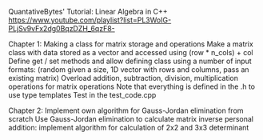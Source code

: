 QuantativeBytes' Tutorial: Linear Algebra in C++  
https://www.youtube.com/playlist?list=PL3WoIG-PLjSv9vFx2dg0BqzDZH_6qzF8-


Chapter 1: Making a class for matrix storage and operations
    Make a matrix class with data stored as a vector and accessed using (row * n_cols) + col
	Define get / set methods and allow defining class using a number of input formats:
		(random given a size, 1D vector with rows and columns, pass an existing matrix) 
	Overload addition, subtraction, division, multiplication operations for matrix operations
	Note that everything is defined in the .h to use type templates
	Test in the test_code.cpp

Chapter 2: 
	Implement own algorithm for Gauss-Jordan elimination from scratch
	Use Gauss-Jordan elimination to calculate matrix inverse
    personal addition: implement algorithm for calculation of 2x2 and 3x3 determinant 
